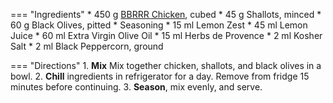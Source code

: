 === "Ingredients"
    * 450 g [BBRRR Chicken](../poultry/bbrrr-chicken.md), cubed
    * 45 g Shallots, minced
    * 60 g Black Olives, pitted
    * Seasoning
      * 15 ml Lemon Zest
      * 45 ml Lemon Juice
      * 60 ml Extra Virgin Olive Oil
      * 15 ml Herbs de Provence
      * 2 ml Kosher Salt
      * 2 ml Black Peppercorn, ground

=== "Directions"
    1. **Mix** Mix together chicken, shallots, and black olives in a bowl.
    2. **Chill** ingredients in refrigerator for a day. Remove from fridge 15 minutes before continuing.
    3. **Season**, mix evenly, and serve.

[^1]: {{ cite.bittman_how_to_cook_everything }}
